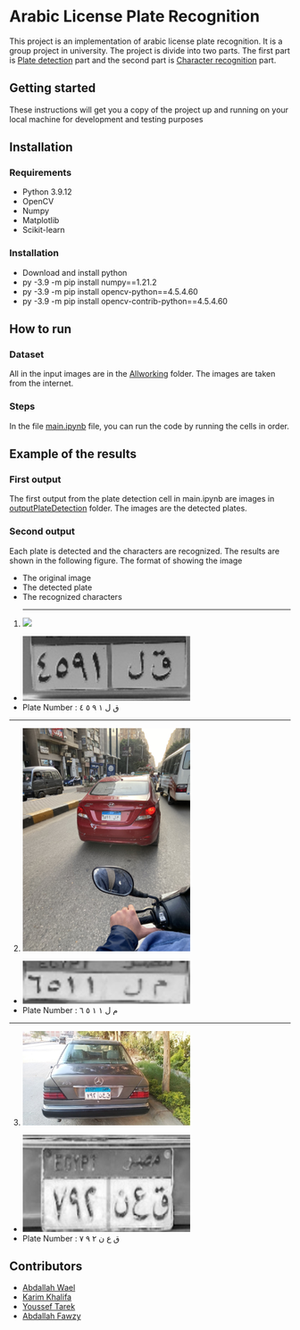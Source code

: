 # Arabic License Plate Recognition

This project is an implementation of arabic license plate recognition. It is a group project in university. The project is divide into two parts. The first part is [Plate detection](plate_detection.py) part and the second part is [Character recognition](character_recognition.py) part.

## Getting started

These instructions will get you a copy of the project up and running on your local machine for development and testing purposes

## Installation

### Requirements

- Python 3.9.12
- OpenCV
- Numpy
- Matplotlib
- Scikit-learn

### Installation

- Download and install python
- py -3.9 -m pip install numpy==1.21.2
- py -3.9 -m pip install opencv-python==4.5.4.60
- py -3.9 -m pip install opencv-contrib-python==4.5.4.60

## How to run

### Dataset

All in the input images are in the [Allworking](allworking) folder. The images are taken from the internet.

### Steps

In the file [main.ipynb](main.ipynb) file, you can run the code by running the cells in order.

## Example of the results

### First output

The first output from the plate detection cell in main.ipynb are images in [outputPlateDetection](outputPlateDetection) folder. The images are the detected plates.

### Second output

Each plate is detected and the characters are recognized. The results are shown in the following figure.
The format of showing the image

- The original image
- The detected plate
- The recognized characters
  <hr>

1. <img src="Allworking/1.jpg" width="300"  />

- <img src="outputPlateDetection/1.jpg" width="300" />
- Plate Number : ق ل ١ ٩ ٥ ٤
<hr>

2. <img src="Allworking/21.jpg" width="300"  />

- <img src="outputPlateDetection/21.jpg" width="300"  />
- Plate Number : م ل ١ ١ ٥ ٦
<hr>

3. <img src="Allworking/57.jpg" width="300"  />

- <img src="outputPlateDetection/57.jpg" width="300"  />
- Plate Number : ق ع ن ٢ ٩ ٧

## Contributors

- [Abdallah Wael](https://github.com/abdallahwaseem)
- [Karim Khalifa](https://github.com/Karim-T-Khalifa)
- [Youssef Tarek](https://github.com/BoJo30)
- [Abdallah Fawzy]()
